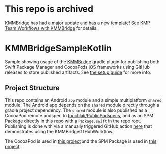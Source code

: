 # This repo is archived

KMMBridge has had a major update and has a new template! See [KMP Team Workflows with KMMBridge](https://touchlab.co/kmmbridge-team-workflows) for details.

# KMMBridgeSampleKotlin
Sample showing usage of the [KMMBridge](https://github.com/touchlab/KMMBridge) gradle plugin for publishing both Swift Package Manager and 
CocoaPods iOS frameworks using GitHub releases to store published artifacts. See [the setup guide](https://touchlab.github.io/KMMBridge/docs/DEFAULT_GITHUB_FLOW) for more info. 

## Project Structure
This repo contains an Android `app` module and a simple multiplatform `shared` module. The Android app depends on the `shared` module directly through a 
gradle project dependency. The `shared` module is also published as a CocoaPod remote podspec to [touchlab/PublicPodspecs](https://github.com/touchlab/PublicPodspecs/blob/main/README.md),
and as an SPM Package directly in this repo with a `Package.swift` in the repo root. Publishing is done with via a manually triggered GitHub action [here](https://github.com/touchlab/KMMBridgeSampleKotlin/blob/main/.github/workflows/main.yml) 
that demonstrates using the KMMBridgeGitHubWorkflow. 

The CocoaPod is used in [this project](https://github.com/touchlab/KMMBridgeSampleCocoaPods) and the SPM Package is used in [this project](https://github.com/touchlab/KMMBridgeSampleSpm).  
